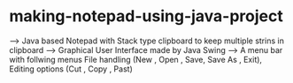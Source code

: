 # making-notepad-using-java-project
--> Java based Notepad with Stack type clipboard to keep multiple strins in clipboard --> Graphical User Interface made by Java Swing --> A menu bar with follwing menus  File handling (New , Open , Save, Save As , Exit), Editing options (Cut , Copy , Past)
